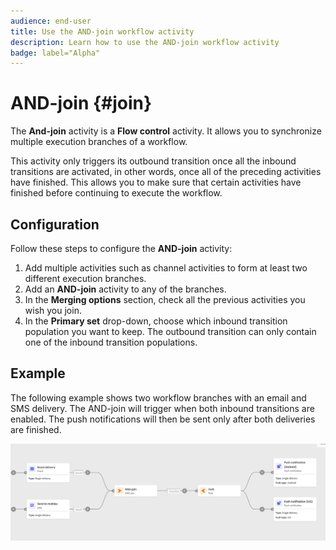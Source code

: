 ```yaml
---
audience: end-user
title: Use the AND-join workflow activity
description: Learn how to use the AND-join workflow activity
badge: label="Alpha" 
---
```


# AND-join {#join}

The **And-join** activity is a **Flow control** activity. It allows you to synchronize multiple execution branches of a workflow.

This activity only triggers its outbound transition once all the inbound transitions are activated, in other words, once all of the preceding activities have finished. This allows you to make sure that certain activities have finished before continuing to execute the workflow.

## Configuration

Follow these steps to configure the **AND-join** activity:

1. Add multiple activities such as channel activities to form at least two different execution branches.
1. Add an **AND-join** activity to any of the branches.
1. In the **Merging options** section, check all the previous activities you wish you join. 
1. In the **Primary set** drop-down, choose which inbound transition population you want to keep. The outbound transition can only contain one of the inbound transition populations.

## Example

The following example shows two workflow branches with an email and SMS delivery. The AND-join will trigger when both inbound transitions are enabled. The push notifications will then be sent only after both deliveries are finished. 

![](../assets/workflow-andjoin-example.png)